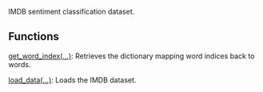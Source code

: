 
IMDB sentiment classification dataset.
## Functions
[get_word_index(...)](https://www.tensorflow.org/api_docs/python/tf/keras/datasets/imdb/get_word_index): Retrieves the dictionary mapping word indices back to words.

[load_data(...)](https://www.tensorflow.org/api_docs/python/tf/keras/datasets/imdb/load_data): Loads the IMDB dataset.

